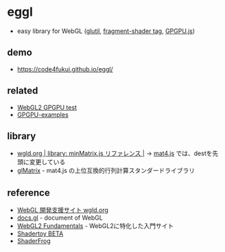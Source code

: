 # eggl
 
- easy library for WebGL ([glutil](glutil.js), [fragment-shader tag](fragment-shader.js), [GPGPU.js](GPGPU.js))

## demo

- https://code4fukui.github.io/eggl/

## related

- [WebGL2 GPGPU test](https://github.com/code4fukui/webgl2-gpgpu-test)
- [GPGPU-examples](https://github.com/code4fukui/GPGPU-examples)

## library

- [wgld.org | library: minMatrix.js リファレンス |](https://wgld.org/d/library/l001.html) → [mat4.js](mat4.js) では、destを先頭に変更している
- [glMatrix](https://glmatrix.net/) - mat4.js の上位互換的行列計算スタンダードライブラリ

## reference

- [WebGL 開発支援サイト wgld.org](https://wgld.org/)
- [docs.gl](https://docs.gl/) - document of WebGL
- [WebGL2 Fundamentals](https://webgl2fundamentals.org/) - WebGL2に特化した入門サイト
- [Shadertoy BETA](https://www.shadertoy.com/)
- [ShaderFrog](https://shaderfrog.com/app)
